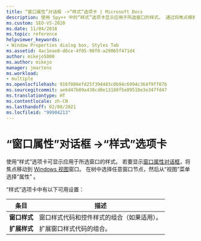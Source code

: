 ```yaml
---
title: “窗口属性”对话框 ->“样式”选项卡 | Microsoft Docs
description: 使用 Spy++ 中的“样式”选项卡显示应用于所选窗口的样式。 通过将焦点移到“窗口视图”窗口来显示“窗口属性”对话框。
ms.custom: SEO-VS-2020
ms.date: 11/04/2016
ms.topic: reference
helpviewer_keywords:
- Window Properties dialog box, Styles Tab
ms.assetid: 4ac1eae8-d6ce-4f05-98f0-a29065f471d4
author: mikejo5000
ms.author: mikejo
manager: jmartens
ms.workload:
- multiple
ms.openlocfilehash: 916f886efd25f394483c0b94c6994c364f9ff87b
ms.sourcegitcommit: ae6d47b09a439cd0e13180f5e89510e3e347fd47
ms.translationtype: HT
ms.contentlocale: zh-CN
ms.lasthandoff: 02/08/2021
ms.locfileid: "99904213"
---
```

# <a name="styles-tab-window-properties-dialog-box"></a>“窗口属性”对话框 ->“样式”选项卡
使用“样式”选项卡可显示应用于所选窗口的样式。 若要显示[窗口属性对话框](../debugger/window-properties-dialog-box.md)，将焦点移动到 [Windows 视图](../debugger/windows-view.md)窗口。 在树中选择任意窗口节点，然后从“视图”菜单选择“属性” 。

 “样式”选项卡中有以下可用设置：

|条目|描述|
|-----------|-----------------|
|**窗口样式**|窗口样式代码和控件样式的组合（如果适用）。|
|**扩展样式**|扩展窗口样式代码的组合。|